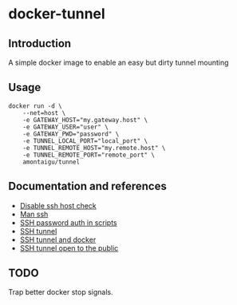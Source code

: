# docker-tunnel

## Introduction

A simple docker image to enable an easy but dirty tunnel mounting

## Usage

```
docker run -d \
    --net=host \
    -e GATEWAY_HOST="my.gateway.host" \
    -e GATEWAY_USER="user" \
    -e GATEWAY_PWD="password" \
    -e TUNNEL_LOCAL_PORT="local_port" \
    -e TUNNEL_REMOTE_HOST="my.remote.host" \
    -e TUNNEL_REMOTE_PORT="remote_port" \
    amontaigu/tunnel
```

## Documentation and references

* [Disable ssh host check](http://linuxcommando.blogspot.fr/2008/10/how-to-disable-ssh-host-key-checking.html)
* [Man ssh](http://www.delafond.org/traducmanfr/man/man1/ssh.1.html)
* [SSH password auth in scripts](http://stackoverflow.com/questions/12118308/command-line-to-execute-ssh-with-password-authentication)
* [SSH tunnel](http://www.revsys.com/writings/quicktips/ssh-tunnel.html)
* [SSH tunnel and docker](https://intercityup.com/blog/how-to-expose-an-ssh-tunnel-to-localhost-in-a-docker-container-via-vagrant.html)
* [SSH tunnel open to the public](http://superuser.com/questions/588591/how-to-make-ssh-tunnel-open-to-public)

## TODO

Trap better docker stop signals.
